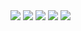 <img src = "https://github.com/malsung12/Android_PizzaOrder/blob/master/app/pics/Screenshot_1480234110.png" with = 50/>
<img src = "https://github.com/malsung12/Android_PizzaOrder/blob/master/app/pics/Screenshot_1480234129.png" with = 50/>
<img src = "https://github.com/malsung12/Android_PizzaOrder/blob/master/app/pics/Screenshot_1480234140.png" with = 50/>
<img src = "https://github.com/malsung12/Android_PizzaOrder/blob/master/app/pics/Screenshot_1480234150.png" with = 50/>
<img src = "https://github.com/malsung12/Android_PizzaOrder/blob/master/app/pics/Screenshot_1480234159.png" with = 50/>
